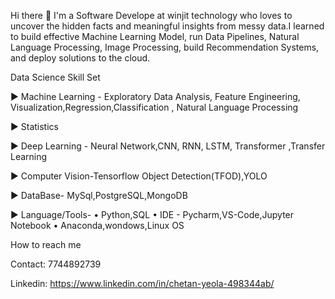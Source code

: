 Hi there 👋
I'm a Software Develope at winjit technology who loves to uncover the hidden facts and meaningful insights from messy data.I learned to build effective Machine Learning Model, run Data Pipelines, Natural Language Processing, Image Processing, build Recommendation Systems, and deploy solutions to the cloud.

Data Science Skill Set

► Machine Learning - Exploratory Data Analysis, Feature Engineering, Visualization,Regression,Classification , Natural Language Processing

► Statistics

► Deep Learning - Neural Network,CNN, RNN, LSTM, Transformer ,Transfer Learning

► Computer Vision-Tensorflow Object Detection(TFOD),YOLO

► DataBase- MySql,PostgreSQL,MongoDB

► Language/Tools- • Python,SQL • IDE - Pycharm,VS-Code,Jupyter Notebook • Anaconda,wondows,Linux OS

How to reach me

Contact: 7744892739

Linkedin: https://www.linkedin.com/in/chetan-yeola-498344ab/

<!---
Chetan-Yeola/Chetan-Yeola is a ✨ special ✨ repository because its `README.md` (this file) appears on your GitHub profile.
You can click the Preview link to take a look at your changes.
--->
